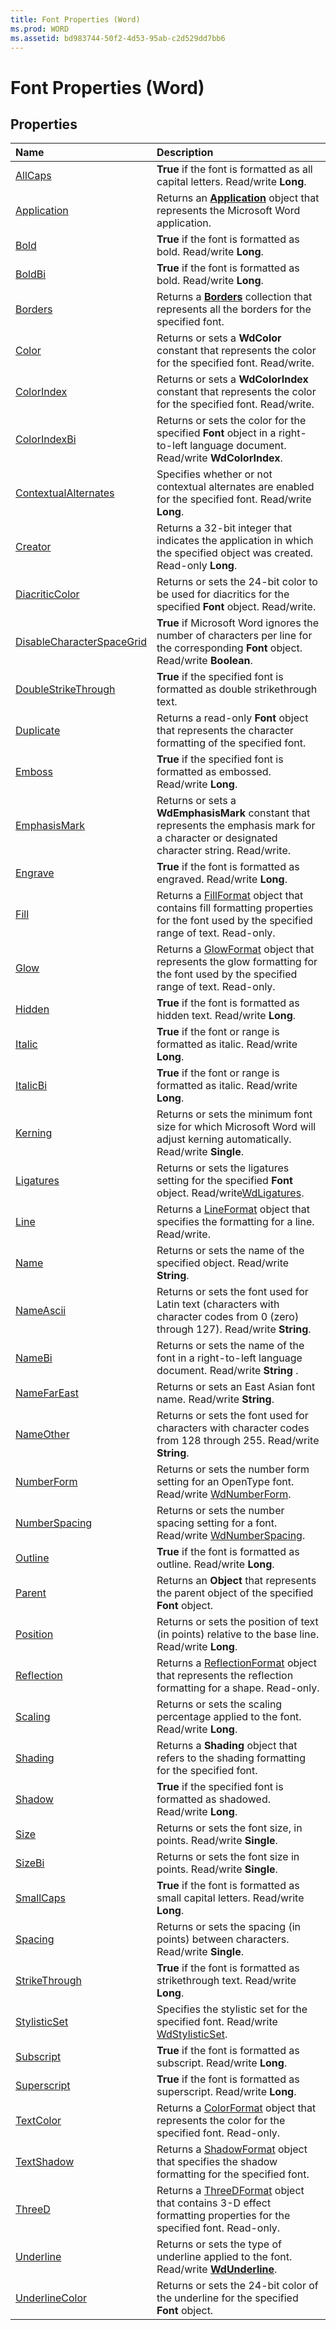 ```yaml
---
title: Font Properties (Word)
ms.prod: WORD
ms.assetid: bd983744-50f2-4d53-95ab-c2d529dd7bb6
---
```



# Font Properties (Word)

## Properties



|**Name**|**Description**|
|:-----|:-----|
|[AllCaps](font-allcaps-property-word.md)| **True** if the font is formatted as all capital letters. Read/write **Long**.|
|[Application](font-application-property-word.md)|Returns an  **[Application](application-object-word.md)** object that represents the Microsoft Word application.|
|[Bold](font-bold-property-word.md)| **True** if the font is formatted as bold. Read/write **Long**.|
|[BoldBi](font-boldbi-property-word.md)| **True** if the font is formatted as bold. Read/write **Long**.|
|[Borders](font-borders-property-word.md)|Returns a  **[Borders](borders-object-word.md)** collection that represents all the borders for the specified font.|
|[Color](font-color-property-word.md)|Returns or sets a  **WdColor** constant that represents the color for the specified font. Read/write.|
|[ColorIndex](font-colorindex-property-word.md)|Returns or sets a  **WdColorIndex** constant that represents the color for the specified font. Read/write.|
|[ColorIndexBi](font-colorindexbi-property-word.md)|Returns or sets the color for the specified  **Font** object in a right-to-left language document. Read/write **WdColorIndex**.|
|[ContextualAlternates](font-contextualalternates-property-word.md)|Specifies whether or not contextual alternates are enabled for the specified font. Read/write  **Long**.|
|[Creator](font-creator-property-word.md)|Returns a 32-bit integer that indicates the application in which the specified object was created. Read-only  **Long**.|
|[DiacriticColor](font-diacriticcolor-property-word.md)|Returns or sets the 24-bit color to be used for diacritics for the specified  **Font** object. Read/write.|
|[DisableCharacterSpaceGrid](font-disablecharacterspacegrid-property-word.md)| **True** if Microsoft Word ignores the number of characters per line for the corresponding **Font** object. Read/write **Boolean**.|
|[DoubleStrikeThrough](font-doublestrikethrough-property-word.md)| **True** if the specified font is formatted as double strikethrough text.|
|[Duplicate](font-duplicate-property-word.md)|Returns a read-only  **Font** object that represents the character formatting of the specified font.|
|[Emboss](font-emboss-property-word.md)| **True** if the specified font is formatted as embossed. Read/write **Long**.|
|[EmphasisMark](font-emphasismark-property-word.md)|Returns or sets a  **WdEmphasisMark** constant that represents the emphasis mark for a character or designated character string. Read/write.|
|[Engrave](font-engrave-property-word.md)| **True** if the font is formatted as engraved. Read/write **Long**.|
|[Fill](font-fill-property-word.md)|Returns a [FillFormat](fillformat-object-word.md) object that contains fill formatting properties for the font used by the specified range of text. Read-only.|
|[Glow](font-glow-property-word.md)|Returns a [GlowFormat](glowformat-object-word.md) object that represents the glow formatting for the font used by the specified range of text. Read-only.|
|[Hidden](font-hidden-property-word.md)| **True** if the font is formatted as hidden text. Read/write **Long**.|
|[Italic](font-italic-property-word.md)| **True** if the font or range is formatted as italic. Read/write **Long**.|
|[ItalicBi](font-italicbi-property-word.md)| **True** if the font or range is formatted as italic. Read/write **Long**.|
|[Kerning](font-kerning-property-word.md)|Returns or sets the minimum font size for which Microsoft Word will adjust kerning automatically. Read/write  **Single**.|
|[Ligatures](font-ligatures-property-word.md)|Returns or sets the ligatures setting for the specified  **Font** object. Read/write[WdLigatures](wdligatures-enumeration-word.md).|
|[Line](font-line-property-word.md)|Returns a [LineFormat](lineformat-object-word.md) object that specifies the formatting for a line. Read/write.|
|[Name](font-name-property-word.md)|Returns or sets the name of the specified object. Read/write  **String**.|
|[NameAscii](font-nameascii-property-word.md)|Returns or sets the font used for Latin text (characters with character codes from 0 (zero) through 127). Read/write  **String**.|
|[NameBi](font-namebi-property-word.md)|Returns or sets the name of the font in a right-to-left language document. Read/write  **String** .|
|[NameFarEast](font-namefareast-property-word.md)|Returns or sets an East Asian font name. Read/write  **String**.|
|[NameOther](font-nameother-property-word.md)|Returns or sets the font used for characters with character codes from 128 through 255. Read/write  **String**.|
|[NumberForm](font-numberform-property-word.md)|Returns or sets the number form setting for an OpenType font. Read/write [WdNumberForm](wdnumberform-enumeration-word.md).|
|[NumberSpacing](font-numberspacing-property-word.md)|Returns or sets the number spacing setting for a font. Read/write [WdNumberSpacing](wdnumberspacing-enumeration-word.md).|
|[Outline](font-outline-property-word.md)| **True** if the font is formatted as outline. Read/write **Long**.|
|[Parent](font-parent-property-word.md)|Returns an  **Object** that represents the parent object of the specified **Font** object.|
|[Position](font-position-property-word.md)|Returns or sets the position of text (in points) relative to the base line. Read/write  **Long**.|
|[Reflection](font-reflection-property-word.md)|Returns a [ReflectionFormat](reflectionformat-object-word.md) object that represents the reflection formatting for a shape. Read-only.|
|[Scaling](font-scaling-property-word.md)|Returns or sets the scaling percentage applied to the font. Read/write  **Long**.|
|[Shading](font-shading-property-word.md)|Returns a  **Shading** object that refers to the shading formatting for the specified font.|
|[Shadow](font-shadow-property-word.md)| **True** if the specified font is formatted as shadowed. Read/write **Long**.|
|[Size](font-size-property-word.md)|Returns or sets the font size, in points. Read/write  **Single**.|
|[SizeBi](font-sizebi-property-word.md)|Returns or sets the font size in points. Read/write  **Single**.|
|[SmallCaps](font-smallcaps-property-word.md)| **True** if the font is formatted as small capital letters. Read/write **Long**.|
|[Spacing](font-spacing-property-word.md)|Returns or sets the spacing (in points) between characters. Read/write  **Single**.|
|[StrikeThrough](font-strikethrough-property-word.md)| **True** if the font is formatted as strikethrough text. Read/write **Long**.|
|[StylisticSet](font-stylisticset-property-word.md)|Specifies the stylistic set for the specified font. Read/write [WdStylisticSet](wdstylisticset-enumeration-word.md).|
|[Subscript](font-subscript-property-word.md)| **True** if the font is formatted as subscript. Read/write **Long**.|
|[Superscript](font-superscript-property-word.md)| **True** if the font is formatted as superscript. Read/write **Long**.|
|[TextColor](font-textcolor-property-word.md)|Returns a [ColorFormat](colorformat-object-word.md) object that represents the color for the specified font. Read-only.|
|[TextShadow](font-textshadow-property-word.md)|Returns a [ShadowFormat](shadowformat-object-word.md) object that specifies the shadow formatting for the specified font.|
|[ThreeD](font-threed-property-word.md)|Returns a [ThreeDFormat](threedformat-object-word.md) object that contains 3-D effect formatting properties for the specified font. Read-only.|
|[Underline](font-underline-property-word.md)|Returns or sets the type of underline applied to the font. Read/write  **[WdUnderline](wdunderline-enumeration-word.md)**.|
|[UnderlineColor](font-underlinecolor-property-word.md)|Returns or sets the 24-bit color of the underline for the specified  **Font** object.|

